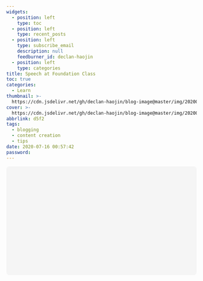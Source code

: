 ```yaml
---
widgets:
  - position: left
    type: toc
  - position: left
    type: recent_posts
  - position: left
    type: subscribe_email
    description: null
    feedburner_id: declan-haojin
  - position: left
    type: categories
title: Speech at Foundation Class
toc: true
categories:
  - Learn
thumbnail: >-
  https://cdn.jsdelivr.net/gh/declan-haojin/blog-image@master/img/20200716010645.png
cover: >-
  https://cdn.jsdelivr.net/gh/declan-haojin/blog-image@master/img/20200716010645.png
abbrlink: d5f2
tags:
  - blogging
  - content creation
  - tips
date: 2020-07-16 00:57:42
password:
---
```


<!--more-->

<div
 class="canva-embed"
 data-design-id="DAEB8n5xRcM"
 data-height-ratio="0.5625"
 style="padding:56.2500% 5px 5px 5px;background:rgba(0,0,0,0.03);border-radius:8px;"
></div>
<script async src="https:&#x2F;&#x2F;sdk.canva.com&#x2F;v1&#x2F;embed.js"></script>